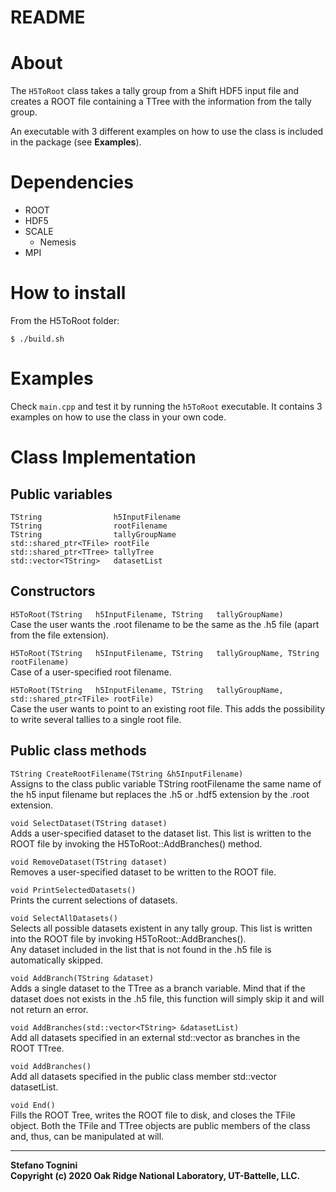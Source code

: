 README
======


# About

The `H5ToRoot` class takes a tally group from a Shift HDF5 input file and creates
a ROOT file containing a TTree with the information from the tally group.

An executable with 3 different examples on how to use the class is included in
the package (see **Examples**).



# Dependencies

- ROOT
- HDF5
- SCALE
  - Nemesis
- MPI



# How to install

From the H5ToRoot folder:

```
$ ./build.sh
```



# Examples

Check `main.cpp` and test it by running the `h5ToRoot` executable. It contains
3 examples on how to use the class in your own code.



# Class Implementation


## Public variables
```
TString                h5InputFilename   
TString                rootFilename   
TString                tallyGroupName   
std::shared_ptr<TFile> rootFile   
std::shared_ptr<TTree> tallyTree   
std::vector<TString>   datasetList   
```


## Constructors

`H5ToRoot(TString   h5InputFilename,
          TString   tallyGroupName)`   
Case the user wants the .root filename to be the same as the .h5 file
(apart from the file extension).


`H5ToRoot(TString   h5InputFilename,
          TString   tallyGroupName,
          TString   rootFilename)`   
Case of a user-specified root filename.


`H5ToRoot(TString   h5InputFilename,
          TString   tallyGroupName,
          std::shared_ptr<TFile> rootFile)`   
Case the user wants to point to an existing root file. This adds the possibility
to write several tallies to a single root file.


## Public class methods

`TString CreateRootFilename(TString &h5InputFilename)`   
Assigns to the class public variable TString rootFilename the same name of the
h5 input filename but replaces the .h5 or .hdf5 extension by the .root extension.


`void SelectDataset(TString dataset)`   
Adds a user-specified dataset to the dataset list. This list is written to the
ROOT file by invoking the H5ToRoot::AddBranches() method.


`void RemoveDataset(TString dataset)`   
Removes a user-specified dataset to be written to the ROOT file.


`void PrintSelectedDatasets()`   
Prints the current selections of datasets.   


`void SelectAllDatasets()`   
Selects all possible datasets existent in any tally group. This list is written
into the ROOT file by invoking H5ToRoot::AddBranches().   
Any dataset included in the list that is not found in the .h5 file is
automatically skipped.


`void AddBranch(TString &dataset)`   
Adds a single dataset to the TTree as a branch variable. Mind that if the
dataset does not exists in the .h5 file, this function will simply skip it and
will not return an error.


`void AddBranches(std::vector<TString> &datasetList)`   
Add all datasets specified in an external std::vector<TString> as branches in
the ROOT TTree.


`void AddBranches()`   
Add all datasets specified in the public class member
std::vector<TString> datasetList.


`void End()`   
Fills the ROOT Tree, writes the ROOT file to disk, and closes the TFile object.
Both the TFile and TTree objects are public members of the class and, thus,
can be manipulated at will.



___
**Stefano Tognini**  
**Copyright (c) 2020 Oak Ridge National Laboratory, UT-Battelle, LLC.**
